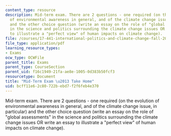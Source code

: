 ```yaml
---
content_type: resource
description: Mid-term exam. There are 2 questions - one required (on the evolution
  of environmental awareness in general, and of the climate change issue, in particular)
  and the other choice question (write an essay on the role of "global assessments"
  in the science and politics surrounding the climate change issues OR write an essay
  to illustrate a "perfect view" of human impacts on climate change).
file: /courses/17-441-international-politics-and-climate-change-fall-2007/bcff11e62c80722bebd7f2f6feb4e370_midterm_f2007.pdf
file_type: application/pdf
learning_resource_types:
- Exams
ocw_type: OCWFile
parent_title: Exams
parent_type: CourseSection
parent_uid: f16c1949-21fa-ae8e-1005-0d383b50fcf3
resourcetype: Document
title: "Mid-Term Exam \u2013 Take Home"
uid: bcff11e6-2c80-722b-ebd7-f2f6feb4e370
---
```

Mid-term exam. There are 2 questions - one required (on the evolution of environmental awareness in general, and of the climate change issue, in particular) and the other choice question (write an essay on the role of "global assessments" in the science and politics surrounding the climate change issues OR write an essay to illustrate a "perfect view" of human impacts on climate change).

